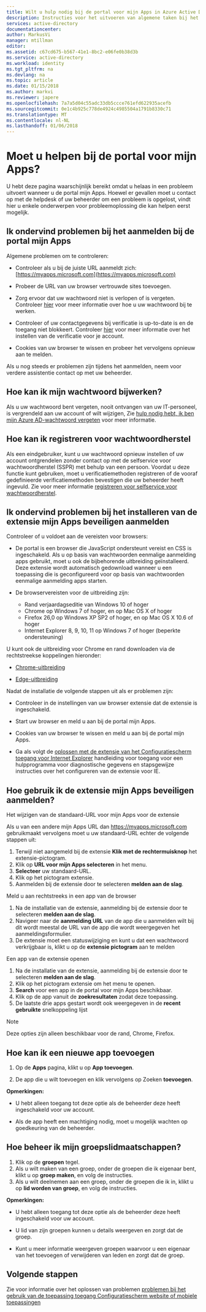 ```yaml
---
title: Wilt u hulp nodig bij de portal voor mijn Apps in Azure Active Directory | Microsoft Docs
description: Instructies voor het uitvoeren van algemene taken bij het werken met het toegangsvenster ophalen.
services: active-directory
documentationcenter: 
author: MarkusVi
manager: mtillman
editor: 
ms.assetid: c67cd675-b567-41e1-8bc2-e06fe0b38d3b
ms.service: active-directory
ms.workload: identity
ms.tgt_pltfrm: na
ms.devlang: na
ms.topic: article
ms.date: 01/15/2018
ms.author: markvi
ms.reviewer: japere
ms.openlocfilehash: 7a7a5d04c55adc33db5ccce761efd622935acefb
ms.sourcegitcommit: 0e1c4b925c778de4924c4985504a1791b8330c71
ms.translationtype: MT
ms.contentlocale: nl-NL
ms.lasthandoff: 01/06/2018
---
```

# <a name="do-you-need-help-with-the-my-apps-portal"></a>Moet u helpen bij de portal voor mijn Apps?

U hebt deze pagina waarschijnlijk bereikt omdat u helaas in een probleem uitvoert wanneer u de portal mijn Apps. Hoewel er gevallen moet u contact op met de helpdesk of uw beheerder om een probleem is opgelost, vindt hier u enkele onderwerpen voor probleemoplossing die kan helpen eerst mogelijk.

## <a name="i-am-having-trouble-signing-into-the-my-apps-portal"></a>Ik ondervind problemen bij het aanmelden bij de portal mijn Apps

Algemene problemen om te controleren:

- Controleer als u bij de juiste URL aanmeldt zich: [https://myapps.microsoft.com](https://myapps.microsoft.com)

- Probeer de URL van uw browser vertrouwde sites toevoegen.

- Zorg ervoor dat uw wachtwoord niet is verlopen of is vergeten. Controleer [hier](active-directory-passwords-update-your-own-password.md) voor meer informatie over hoe u uw wachtwoord bij te werken.

- Controleer of uw contactgegevens bij verificatie is up-to-date is en de toegang niet blokkeert. Controleer [hier](https://docs.microsoft.com/azure/multi-factor-authentication/end-user/multi-factor-authentication-end-user) voor meer informatie over het instellen van de verificatie voor je account.

- Cookies van uw browser te wissen en probeer het vervolgens opnieuw aan te melden.

Als u nog steeds er problemen zijn tijdens het aanmelden, neem voor verdere assistentie contact op met uw beheerder.


## <a name="how-do-i-update-my-password"></a>Hoe kan ik mijn wachtwoord bijwerken?

Als u uw wachtwoord bent vergeten, nooit ontvangen van uw IT-personeel, is vergrendeld aan uw account of wilt wijzigen, Zie [hulp nodig hebt, ik ben mijn Azure AD-wachtwoord vergeten](active-directory-passwords-update-your-own-password.md) voor meer informatie.

## <a name="how-do-i-register-for-password-reset"></a>Hoe kan ik registreren voor wachtwoordherstel

Als een eindgebruiker, kunt u uw wachtwoord opnieuw instellen of uw account ontgrendelen zonder contact op met de selfservice voor wachtwoordherstel (SSPR) met behulp van een persoon. Voordat u deze functie kunt gebruiken, moet u verificatiemethoden registreren of de vooraf gedefinieerde verificatiemethoden bevestigen die uw beheerder heeft ingevuld. Zie voor meer informatie [registreren voor selfservice voor wachtwoordherstel](active-directory-passwords-reset-register.md).


## <a name="i-am-having-trouble-installing-the-my-apps-secure-sign-in-extension"></a>Ik ondervind problemen bij het installeren van de extensie mijn Apps beveiligen aanmelden

Controleer of u voldoet aan de vereisten voor browsers:

- De portal is een browser die JavaScript ondersteunt vereist en CSS is ingeschakeld. Als u op basis van wachtwoorden eenmalige aanmelding apps gebruikt, moet u ook de bijbehorende uitbreiding geïnstalleerd. Deze extensie wordt automatisch gedownload wanneer u een toepassing die is geconfigureerd voor op basis van wachtwoorden eenmalige aanmelding apps starten.

- De browservereisten voor de uitbreiding zijn:
    - Rand verjaardagseditie van Windows 10 of hoger
    - Chrome op Windows 7 of hoger, en op Mac OS X of hoger
    - Firefox 26,0 op Windows XP SP2 of hoger, en op Mac OS X 10.6 of hoger
    - Internet Explorer 8, 9, 10, 11 op Windows 7 of hoger (beperkte ondersteuning)

U kunt ook de uitbreiding voor Chrome en rand downloaden via de rechtstreekse koppelingen hieronder:

- [Chrome-uitbreiding](https://chrome.google.com/webstore/detail/access-panel-extension/ggjhpefgjjfobnfoldnjipclpcfbgbhl)

- [Edge-uitbreiding](https://www.microsoft.com/store/apps/9pc9sckkzk84)

Nadat de installatie de volgende stappen uit als er problemen zijn:

- Controleer in de instellingen van uw browser extensie dat de extensie is ingeschakeld.

- Start uw browser en meld u aan bij de portal mijn Apps.

- Cookies van uw browser te wissen en meld u aan bij de portal mijn Apps.
- Ga als volgt de [oplossen met de extensie van het Configuratiescherm toegang voor Internet Explorer](https://docs.microsoft.com/en-us/azure/active-directory/active-directory-saas-ie-troubleshooting) handleiding voor toegang voor een hulpprogramma voor diagnostische gegevens en stapsgewijze instructies over het configureren van de extensie voor IE.

## <a name="how-do-i-use-the-my-apps-secure-sign-in-extension"></a>Hoe gebruik ik de extensie mijn Apps beveiligen aanmelden?
Het wijzigen van de standaard-URL voor mijn Apps voor de extensie

Als u van een andere mijn Apps URL dan https://myapps.microsoft.com gebruikmaakt vervolgens moet u uw standaard-URL echter de volgende stappen uit:
1. Terwijl niet aangemeld bij de extensie **Klik met de rechtermuisknop** het extensie-pictogram.
2. Klik op **URL voor mijn Apps selecteren** in het menu.
3. **Selecteer** uw standaard-URL.
4. Klik op het pictogram extensie.
5. Aanmelden bij de extensie door te selecteren **melden aan de slag**.

Meld u aan rechtstreeks in een app van de browser
1. Na de installatie van de extensie, aanmelding bij de extensie door te selecteren **melden aan de slag**.
2. Navigeer naar de **aanmelding URL** van de app die u aanmelden wilt bij dit wordt meestal de URL van de app die wordt weergegeven het aanmeldingsformulier.
3. De extensie moet een statuswijziging en kunt u dat een wachtwoord verkrijgbaar is, klikt u op de **extensie pictogram** aan te melden

Een app van de extensie openen
1. Na de installatie van de extensie, aanmelding bij de extensie door te selecteren **melden aan de slag**.
2. Klik op het pictogram extensie om het menu te openen.
3. **Search** voor een app in de portal voor mijn Apps beschikbaar.
4. Klik op de app vanuit de **zoekresultaten** zodat deze toepassing.
5. De laatste drie apps gestart wordt ook weergegeven in de **recent gebruikte** snelkoppeling lijst

> [!NOTE]
> Deze opties zijn alleen beschikbaar voor de rand, Chrome, Firefox.

## <a name="how-do-i-add-a-new-app"></a>Hoe kan ik een nieuwe app toevoegen

1.  Op de **Apps** pagina, klikt u op **App toevoegen**.

2.  De app die u wilt toevoegen en klik vervolgens op Zoeken **toevoegen**.

**Opmerkingen:**

- U hebt alleen toegang tot deze optie als de beheerder deze heeft ingeschakeld voor uw account.

- Als de app heeft een machtiging nodig, moet u mogelijk wachten op goedkeuring van de beheerder.


## <a name="how-do-i-manage-my-group-memberships"></a>Hoe beheer ik mijn groepslidmaatschappen?

1. Klik op de **groepen** tegel. 
2. Als u wilt maken van een groep, onder de groepen die ik eigenaar bent, klikt u op **groep maken**, en volg de instructies.
3. Als u wilt deelnemen aan een groep, onder de groepen die ik in, klikt u op **lid worden van groep**, en volg de instructies.

**Opmerkingen:**

- U hebt alleen toegang tot deze optie als de beheerder deze heeft ingeschakeld voor uw account.

- U lid van zijn groepen kunnen u details weergeven en zorgt dat de groep.

- Kunt u meer informatie weergeven groepen waarvoor u een eigenaar van het toevoegen of verwijderen van leden en zorgt dat de groep.


## <a name="next-steps"></a>Volgende stappen

Zie voor informatie over het oplossen van problemen [problemen bij het gebruik van de toepassing toegang Configuratiescherm website of mobiele toepassingen](active-directory-application-access-panel-content-map.md)

